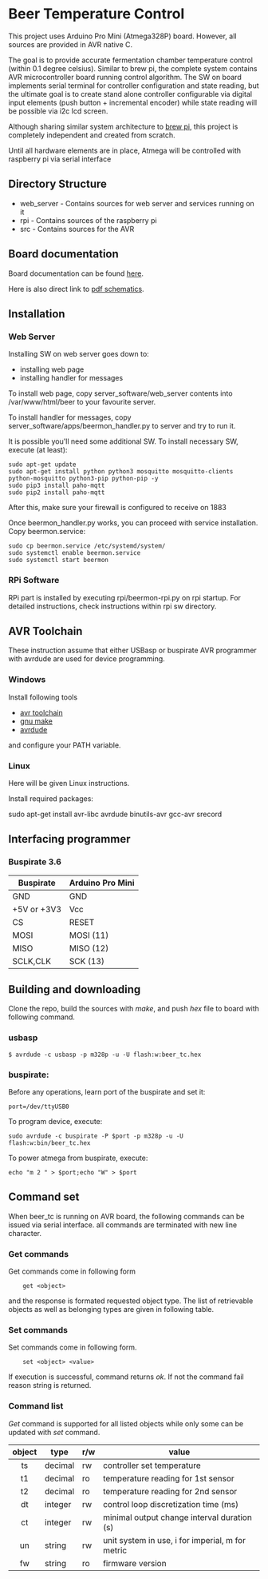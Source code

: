 # Beer Temperature Control
This project uses Arduino Pro Mini (Atmega328P) board. However, all sources are provided in AVR native C.

The goal is to provide accurate fermentation chamber temperature control (within 0.1 degree celsius). Similar
to brew pi, the complete system contains AVR microcontroller board running control algorithm. The SW on board
implements serial terminal for controller configuration and state reading, but the ultimate goal is to create
stand alone controller configurable via digital input elements (push button + incremental encoder) while state
reading will be possible via i2c lcd screen.

Although sharing similar system architecture to [brew pi](https://github.com/BrewPi/), this project is
completely independent and created from scratch.

Until all hardware elements are in place, Atmega will be controlled with raspberry pi via serial interface

## Directory Structure

* web_server - Contains sources for web server and services running on it
* rpi - Contains sources of the raspberry pi
* src - Contains sources for the AVR

## Board documentation

Board documentation can be found [here](https://www.arduino.cc/en/Main/arduinoBoardProMini).

Here is also direct link to [pdf schematics](https://www.arduino.cc/en/uploads/Main/Arduino-Pro-Mini-schematic.pdf).

## Installation

### Web Server

Installing SW on web server goes down to:

 - installing web page
 - installing handler for messages

To install web page, copy server_software/web_server contents into /var/www/html/beer to your favourite server.

To install handler for messages, copy server_software/apps/beermon_handler.py to server and try to run it.

It is possible you'll need some additional SW. To install necessary SW, execute (at least):

```
sudo apt-get update
sudo apt-get install python python3 mosquitto mosquitto-clients python-mosquitto python3-pip python-pip -y
sudo pip3 install paho-mqtt
sudo pip2 install paho-mqtt
```

After this, make sure your firewall is configured to receive on 1883

Once beermon_handler.py works, you can proceed with service installation. Copy beermon.service:

```
sudo cp beermon.service /etc/systemd/system/
sudo systemctl enable beermon.service
sudo systemctl start beermon
```

### RPi Software

RPi part is installed by executing rpi/beermon-rpi.py on rpi startup. For detailed instructions, check instructions within rpi sw directory.

## AVR Toolchain

These instruction assume that either USBasp or buspirate AVR programmer with avrdude are used for device programming.

### Windows
Install following tools

* [avr toolchain](http://www.atmel.com/tools/atmelavrtoolchainforwindows.aspx)
* [gnu make](http://fab.cba.mit.edu/classes/4.140/doc/projects/ftsmin/make-3.81.exe)
* [avrdude](http://fab.cba.mit.edu/classes/4.140/doc/projects/ftsmin/avrdude-win-64bit.zip)

and configure your PATH variable.

### Linux

Here will be given Linux instructions.

Install required packages:

sudo apt-get install avr-libc avrdude binutils-avr gcc-avr srecord

## Interfacing programmer

### Buspirate 3.6

| Buspirate   | Arduino Pro Mini |
|-------------|------------------|
|    GND      | GND              |
| +5V or +3V3 | Vcc              |
| CS          | RESET            |
| MOSI        | MOSI (11)        |
| MISO        | MISO (12)        |
| SCLK,CLK    | SCK (13)         |

## Building and downloading
Clone the repo, build the sources with _make_, and push _hex_ file
to board with following command.

### usbasp

```
$ avrdude -c usbasp -p m328p -u -U flash:w:beer_tc.hex
```

### buspirate:

Before any operations, learn port of the buspirate and set it:

```
port=/dev/ttyUSB0
```

To program device, execute:

```
sudo avrdude -c buspirate -P $port -p m328p -u -U flash:w:bin/beer_tc.hex
```

To power atmega from buspirate, execute:

```
echo "m 2 " > $port;echo "W" > $port
```

## Command set
When beer_tc is running on AVR board, the following commands can be issued via serial interface. all
commands are terminated with new line character.

### Get commands
Get commands come in following form

        get <object>

and the response is formated requested object type. The list of retrievable objects as well as belonging
types are given in following table.

### Set commands
Set commands come in following form.

        set <object> <value>

If execution is successful, command returns _ok_. If not the command fail reason string is returned.

### Command list
_Get_ command is supported for all listed objects while only some can be updated with _set_ command.

| object | type      | r/w | value                                            |
|:------:|-----------|-----|--------------------------------------------------|
| ts     | decimal   | rw  | controller set temperature                       |
| t1     | decimal   | ro  | temperature reading for 1st sensor               |
| t2     | decimal   | ro  | temperature reading for 2nd sensor               |
| dt     | integer   | rw  | control loop discretization time (ms)            |
| ct     | integer   | rw  | minimal output change interval duration (s)      |
| un     | string    | rw  | unit system in use, i for imperial, m for metric |
| fw     | string    | ro  | firmware version                                 |
